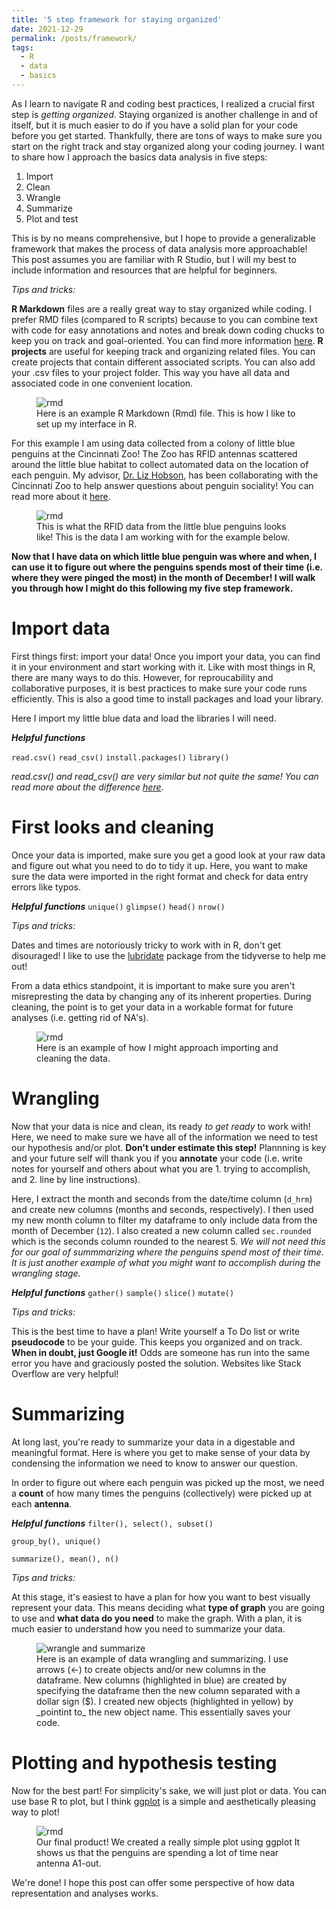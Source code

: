 ```yaml
---
title: '5 step framework for staying organized'
date: 2021-12-29 
permalink: /posts/framework/
tags:
  - R
  - data
  - basics
---
```

As I learn to navigate R and coding best practices, I realized a crucial first step is _getting organized_. Staying organized is another challenge in and of itself, but it is much easier to do if you have a solid plan for your code before you get started. Thankfully, there are tons of ways to make sure you start on the right track and stay organized along your coding journey. I want to share how I approach the basics data analysis in five steps: 
1. Import
2. Clean
3. Wrangle
4. Summarize
5. Plot and test

This is by no means comprehensive, but I hope to provide a generalizable framework that makes the process of data analysis more approachable! This post assumes you are familiar with R Studio, but I will my best to include information and resources that are helpful for beginners.

_Tips and tricks:_

**R Markdown** files are a really great way to stay organized while coding. I prefer RMD files (compared to R scripts) because to you can combine text with code for easy annotations and notes and break down coding chucks to keep you on track and goal-oriented. You can find more information [here](https://rmarkdown.rstudio.com/).
**R projects** are useful for keeping track and organizing related files. You can create projects that contain different associated scripts. You can also add your .csv files to your project folder. This way you have all data and associated code in one convenient location. 
<figure>
  <img src="https://user-images.githubusercontent.com/78130420/147700615-bdcf88a8-c65b-4a42-9c9e-e46b0d298425.png" alt="rmd">
  <figcaption>Here is an example R Markdown (Rmd) file. This is how I like to set up my interface in R.</figcaption>
</figure>

For this example I am using data collected from a colony of little blue penguins at the Cincinnati Zoo! The Zoo has RFID antennas scattered around the little blue habitat to collect automated data on the location of each penguin. My advisor, [Dr. Liz Hobson](http://hobsonresearch.com/), has been collaborating with the Cincinnati Zoo to help answer questions about penguin sociality! You can read more about it [here](http://hobsonresearch.com/index.php/biol2099-analytical-tools-for-behavior-information/.).

<figure>
  <img src="https://user-images.githubusercontent.com/78130420/147704396-8a69f2d8-d2af-46ad-ad44-68c6a92b9934.png" alt="rmd">
  <figcaption>This is what the RFID data from the little blue penguins looks like! This is the data I am working with for the example below.</figcaption>
</figure>

**Now that I have data on which little blue penguin was where and when, I can use it to figure out where the penguins spends most of their time (i.e. where they were pinged the most) in the month of December! I will walk you through how I might do this following my five step framework.**

Import data
======
First things first: import your data! Once you import your data, you can find it in your environment and start working with it. Like with most things in R, there are many ways to do this. However, for reproucability and collaborative purposes, it is best practices to make sure your code runs efficiently. This is also a good time to install packages and load your library. 

Here I import my little blue data and load the libraries I will need. 

**_Helpful functions_**

`read.csv()`
`read_csv()`
`install.packages()`
`library()`

_read.csv() and read_csv() are very similar but not quite the same! You can read more about the difference [here](https://medium.com/r-tutorials/r-functions-daily-read-csv-3c418c25cba4)_.

First looks and cleaning 
======
Once your data is imported, make sure you get a good look at your raw data and figure out what you need to do to tidy it up. Here, you want to make sure the data were imported in the right format and check for data entry errors like typos.

**_Helpful functions_**
`unique()`
`glimpse()`
`head()`
`nrow()`

_Tips and tricks:_

Dates and times are notoriously tricky to work with in R, don't get disouraged! I like to use the [lubridate](https://lubridate.tidyverse.org/) package from the tidyverse to help me out!

From a data ethics standpoint, it is important to make sure you aren't misrepresting the data by changing any of its inherent properties. During cleaning, the point is to get your data in a workable format for future analyses (i.e. getting rid of NA's). 

<figure>
  <img src="https://user-images.githubusercontent.com/78130420/147700696-9572324b-1764-45c2-90f2-96bb11ba482a.png" alt="rmd">
  <figcaption>Here is an example of how I might approach importing and cleaning the data.</figcaption>
</figure>

Wrangling
======
Now that your data is nice and clean, its ready _to get ready_ to work with! Here, we need to make sure we have all of the information we need to test our hypothesis and/or plot. **Don't under estimate this step!** Plannning is key and your future self will thank you if you **annotate** your code (i.e. write notes for yourself and others about what you are 1. trying to accomplish, and 2. line by line instructions).

Here, I extract the month and seconds from the date/time column (`d_hrm`) and create new columns (months and seconds, respectively). I then used my new month column to filter my dataframe to only include data from the month of December (`12`). I also created a new column called `sec.rounded` which is the seconds column rounded to the nearest 5. _We will not need this for our goal of summmarizing where the penguins spend most of their time. It is just another example of what you might want to accomplish during the wrangling stage._

**_Helpful functions_**
`gather()`
`sample()`
`slice()`
`mutate()`

_Tips and tricks:_

This is the best time to have a plan! Write yourself a To Do list or write **pseudocode** to be your guide. This keeps you organized and on track. 
**When in doubt, just Google it!** Odds are someone has run into the same error you have and graciously posted the solution. Websites like Stack Overflow are very helpful!

Summarizing 
======
At long last, you're ready to summarize your data in a digestable and meaningful format. Here is where you get to make sense of your data by condensing the information we need to know to answer our question. 

In order to figure out where each penguin was picked up the most, we need a **count** of how many times the penguins (collectively) were picked up at each **antenna**.

**_Helpful functions_**
`filter(), select(), subset()`

`group_by(), unique()`

`summarize(), mean(), n()`

_Tips and tricks:_

At this stage, it's easiest to have a plan for how you want to best visually represent your data. This means deciding what **type of graph** you are going to use and **what data do you need** to make the graph. With a plan, it is much easier to understand how you need to summarize your data. 

<figure>
  <img src="https://user-images.githubusercontent.com/78130420/147705537-33a2f2d0-77d9-4a9b-b863-175fffc1a22f.png" alt="wrangle and summarize">
  <figcaption>Here is an example of data wrangling and summarizing. I use arrows (<-) to create objects and/or new columns in the dataframe. New columns (highlighted in blue) are created by specifying the dataframe then the new column separated with a dollar sign ($). I created new objects (highlighted in yellow) by _pointint to_ the new object name. This essentially saves your code.</figcaption>
</figure>

Plotting and hypothesis testing
======
Now for the best part! For simplicity's sake, we will just plot or data. You can use base R to plot, but I think [ggplot](https://ggplot2.tidyverse.org/) is a simple and aesthetically pleasing way to plot! 
  
<figure>
  <img src="https://user-images.githubusercontent.com/78130420/147707809-b4e7f392-0469-4a64-bf63-cf27fac0a786.png" alt="rmd">
  <figcaption>Our final product! We created a really simple plot using ggplot It shows us that the penguins are spending a lot of time near antenna A1-out.</figcaption>
</figure>

We're done! I hope this post can offer some perspective of how data representation and analyses works.
